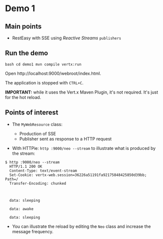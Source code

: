 # Demo 1

## Main points

* RestEasy with SSE using _Reactive Streams_ `publishers`


## Run the demo

``bash
cd demo1
mvn compile vertx:run
``

Open http://localhost:9000/webroot/index.html.

The application is stopped with `CTRL+C`.


**IMPORTANT:** while it uses the Vert.x Maven Plugin, it's not required. It's just for the hot reload.

## Points of interest

* The `MyWebResource` class:
  
  * Production of SSE
  * Publisher sent as response to a HTTP request
  
* With HTTPie: `http :9000/neo --stream` to illustrate what is produced by the stream:

```text
$ http :9000/neo --stream
  HTTP/1.1 200 OK
  Content-Type: text/event-stream
  Set-Cookie: vertx-web.session=36226a51191fa92175848425850d39bb; Path=/
  Transfer-Encoding: chunked
  
  
  
  data: sleeping
  
  data: awake
  
  data: sleeping

```   

* You can illustrate the reload by editing the `Neo` class and increase the message frequency.
